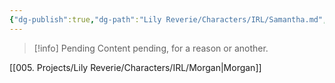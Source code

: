 ```yaml
---
{"dg-publish":true,"dg-path":"Lily Reverie/Characters/IRL/Samantha.md","permalink":"/lily-reverie/characters/irl/samantha/","created":"2024-01-20T04:39:55.530-03:00","updated":"2024-01-20T04:56:17.145-03:00"}
---
```



>[!info] Pending
>Content pending, for a reason or another.

[[005. Projects/Lily Reverie/Characters/IRL/Morgan\|Morgan]]